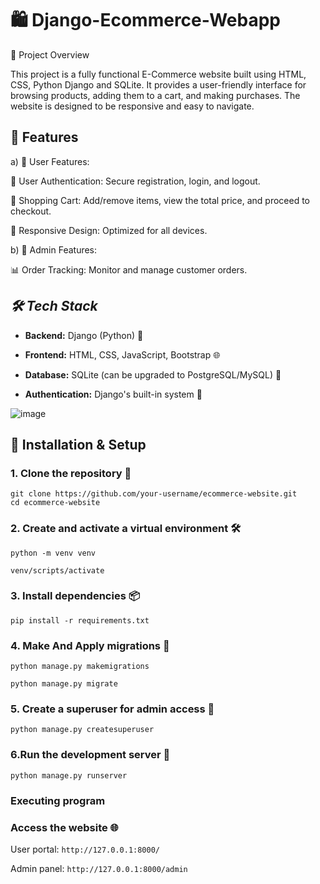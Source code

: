 # 🛍️ Django-Ecommerce-Webapp

📌 Project Overview

This project is a fully functional E-Commerce website built using HTML, CSS, Python Django and SQLite. It provides a user-friendly interface for browsing products, adding them to a cart, and making purchases. The website is designed to be responsive and easy to navigate.


## 🚀 Features

a) 🎯 User Features:

🔐 User Authentication: Secure registration, login, and logout.

🛒 Shopping Cart: Add/remove items, view the total price, and proceed to checkout.


📱 Responsive Design: Optimized for all devices.

b) 🔧 Admin Features:


📊 Order Tracking: Monitor and manage customer orders.



## ***🛠️ Tech Stack***

* **Backend:** Django (Python) 🐍

* **Frontend:** HTML, CSS, JavaScript, Bootstrap 🌐

* **Database:** SQLite (can be upgraded to PostgreSQL/MySQL) 💾

* **Authentication:** Django's built-in system 🔑


![image](https://github.com/user-attachments/assets/66abe564-f389-418e-a18b-789e66404ee7)


## 🔧 Installation & Setup
### 1. Clone the repository 📂
```
git clone https://github.com/your-username/ecommerce-website.git 
cd ecommerce-website 
```

### 2. Create and activate a virtual environment 🛠️
```
python -m venv venv
```
```
venv/scripts/activate

```
### 3. Install dependencies 📦
```
pip install -r requirements.txt

```
### 4. Make And Apply migrations 📂
```
python manage.py makemigrations
```
```
python manage.py migrate

```
### 5. Create a superuser for admin access 🔑
```
python manage.py createsuperuser

```
### 6.Run the development server 🚀
```python manage.py runserver```

### Executing program

### Access the website 🌐

User portal: 
```http://127.0.0.1:8000/```

Admin panel:
```http://127.0.0.1:8000/admin```



